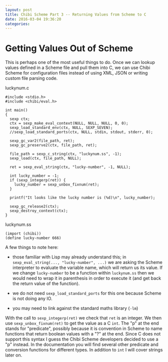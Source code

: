 ```yaml
---
layout: post
title: Chibi Scheme Part 3 -- Returning Values from Scheme to C
date: 2016-03-04 19:36:20
categories: 
---
```

Getting Values Out of Scheme
===
This is perhaps one of the most useful things to do. Once we can lookup values defined in a Scheme file and pull them into C, we can use Chibi Scheme for configuration files instead of using XML, JSON or writing custom file parsing code.

luckynum.c

    #include <stdio.h>
    #include <chibi/eval.h>

    int main()
    {
      sexp ctx;
      ctx = sexp_make_eval_context(NULL, NULL, NULL, 0, 0);
      sexp_load_standard_env(ctx, NULL, SEXP_SEVEN);
      //sexp_load_standard_ports(ctx, NULL, stdin, stdout, stderr, 0);

      sexp_gc_var2(file_path, ret);
      sexp_gc_preserve2(ctx, file_path, ret);

      file_path = sexp_c_string(ctx, "luckynum.ss", -1);
      sexp_load(ctx, file_path, NULL);

      ret = sexp_eval_string(ctx, "lucky-number", -1, NULL);

      int lucky_number = -1;
      if (sexp_integerp(ret)) {
        lucky_number = sexp_unbox_fixnum(ret);
      }

      printf("It looks like the lucky number is (%d)\n", lucky_number);

      sexp_gc_release2(ctx);
      sexp_destroy_context(ctx);
    }

luckynum.ss

    (import (chibi))
    (define lucky-number 666)

A few things to note here:

* those familiar with Lisp may already understand this; in `sexp_eval_string(..., "lucky-number", ...)` we are asking the Scheme interpreter to evaluate the variable name, which will return us its value. If we change `lucky-number` to be a function within `luckynum.ss` then we would need to wrap it in parenthesis in order to execute it (and get back the return value of the function).

* we do not need `sexp_load_standard_ports` for this one because Scheme is not doing any IO.

* you may need to link against the standard maths library (`-lm`)

With the call to `sexp_integerp(ret)` we check that `ret` is an integer. We then use `sexp_unbox_fixnum(ret)` to get the value as a C `int`. The "p" at the end stands for "predicate", possibly because it is convention in Scheme to name functions that return boolean values with a "?" at the end. Since C does not support this syntax I guess the Chibi Scheme developers decided to use a "p" instead. In the documentation you will find several other predicate and conversion functions for different types. In addition to `int` I will cover strings later on.


